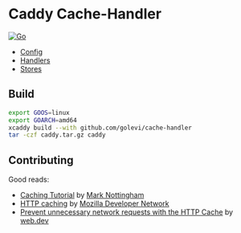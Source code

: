 # Caddy Cache-Handler

[![Go](https://github.com/golevi/cache-handler/actions/workflows/go.yml/badge.svg)](https://github.com/golevi/cache-handler/actions/workflows/go.yml)

* [Config](config)
* [Handlers](handlers)
* [Stores](stores)

## Build

```bash
export GOOS=linux
export GOARCH=amd64
xcaddy build --with github.com/golevi/cache-handler
tar -czf caddy.tar.gz caddy
```

## Contributing

Good reads:

* [Caching Tutorial](https://www.mnot.net/cache_docs/) by [Mark Nottingham](https://www.mnot.net/)
* [HTTP caching](https://developer.mozilla.org/en-US/docs/Web/HTTP/Caching) by [Mozilla Developer Network](https://developer.mozilla.org/en-US/)
* [Prevent unnecessary network requests with the HTTP Cache](https://web.dev/http-cache/) by [web.dev](https://web.dev/)
